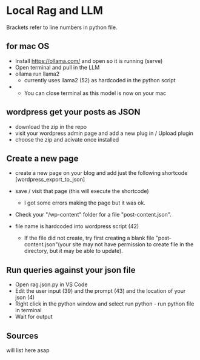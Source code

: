 # Local Rag and LLM

Brackets refer to line numbers in python file.

## for mac OS

- Install https://ollama.com/ and open so it is running (serve)
- Open terminal and pull in the LLM
- ollama run llama2
  - currently uses llama2 (52) as hardcoded in the python script
- - You can close terminal as this model is now on your mac

## wordpress get your posts as JSON

- download the zip in the repo
- visit your wordpress admin page and add a new plug in / Upload plugin
- choose the zip and acivate once installed

## Create a new page

- create a new page on your blog and add just the following shortcode [wordpress_export_to_json]
- save / visit that page (this will execute the shortcode)

  - I got some errors making the page but it was ok.

- Check your "/wp-content" folder for a file "post-content.json".
- file name is hardcoded into wordpress script (42)
  - If the file did not create, try first creating a blank file "post-content.json"(your site may not have permission to create file in the directory, but it may be able to update).

## Run queries against your json file

- Open rag.json.py in VS Code
- Edit the user input (39) and the prompt (43) and the location of your json (4)
- Right click in the python window and select run python - run python file in terminal
- Wait for output

## Sources

will list here asap

